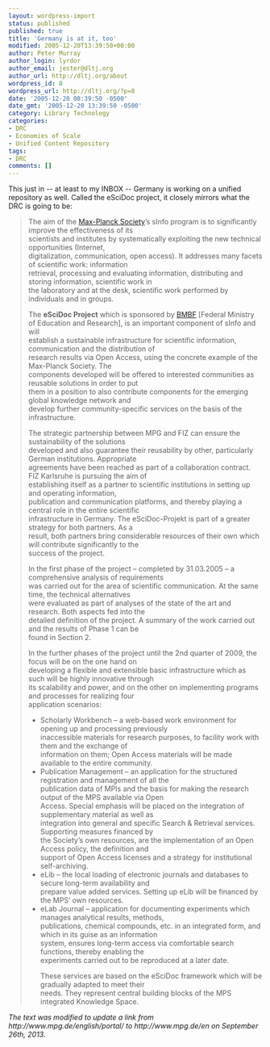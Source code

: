 ```yaml
---
layout: wordpress-import
status: published
published: true
title: 'Germany is at it, too'
modified: 2005-12-20T13:39:50+00:00
author: Peter Murray
author_login: lyrdor
author_email: jester@dltj.org
author_url: http://dltj.org/about
wordpress_id: 8
wordpress_url: http://dltj.org/?p=8
date: '2005-12-20 08:39:50 -0500'
date_gmt: '2005-12-20 13:39:50 -0500'
category: Library Technology
categories:
- DRC
- Economies of Scale
- Unified Content Repository
tags:
- DRC
comments: []
---
```

<p>This just in -- at least to my INBOX -- Germany is working on a unified repository as well.  Called the eSciDoc project, it closely mirrors what the DRC is going to be:</p>
<blockquote><p>
The aim of the <a href="http://www.mpg.de/en" title="Homepage of the Max Planck Society">Max-Planck Society</a>&rsquo;s sInfo program is to significantly improve the effectiveness of its<br />
scientists and institutes by systematically exploiting the new technical opportunities (Internet,<br />
digitalization, communication, open access). It addresses many facets of scientific work: information<br />
retrieval, processing and evaluating information, distributing and storing information, scientific work in<br />
the laboratory and at the desk, scientific work performed by individuals and in groups.  </p>
<p>The <strong>eSciDoc Project</strong> which is sponsored by <a href="http://www.bmbf.de/en/index.php" title="http://www.bmbf.de/en/index.php">BMBF</a> [Federal Ministry of Education and Research], is an important component of sInfo and will<br />
establish a sustainable infrastructure for scientific information, communication and the distribution of<br />
research results via Open Access, using the concrete example of the Max-Planck Society. The<br />
components developed will be offered to interested communities as reusable solutions in order to put<br />
them in a position to also contribute components for the emerging global knowledge network and<br />
develop further community-specific services on the basis of the infrastructure.  </p>
<p>The strategic partnership between MPG and FIZ can ensure the sustainability of the solutions<br />
developed and also guarantee their reusability by other, particularly German institutions. Appropriate<br />
agreements have been reached as part of a collaboration contract. FIZ Karlsruhe is pursuing the aim of<br />
establishing itself as a partner to scientific institutions in setting up and operating information,<br />
publication and communication platforms, and thereby playing a central role in the entire scientific<br />
infrastructure in Germany. The eSciDoc-Projekt is part of a greater strategy for both partners. As a<br />
result, both partners bring considerable resources of their own which will contribute significantly to the<br />
success of the project. </p>
<p>In the first phase of the project &ndash; completed by 31.03.2005 &ndash; a comprehensive analysis of requirements<br />
was carried out for the area of scientific communication. At the same time, the technical alternatives<br />
were evaluated as part of analyses of the state of the art and research. Both aspects fed into the<br />
detailed definition of the project. A summary of the work carried out and the results of Phase 1 can be<br />
found in Section 2.  </p>
<p>In the further phases of the project until the 2nd quarter of 2009, the focus will be on the one hand on<br />
developing a flexible and extensible basic infrastructure which as such will be highly innovative through<br />
its scalability and power, and on the other on implementing programs and processes for realizing four<br />
application scenarios:  </p>
<ul>
<li>Scholarly Workbench &ndash; a web-based work environment for opening up and processing previously<br />
inaccessible materials for research purposes, to facility work with them and the exchange of<br />
information on them; Open Access materials will be made available to the entire community.
</li>
<li>Publication Management &ndash; an application for the structured registration and management of all the<br />
publication data of MPIs and the basis for making the research output of the MPS available via Open<br />
Access. Special emphasis will be placed on the integration of supplementary material as well as<br />
integration into general and specific Search & Retrieval services. Supporting measures financed by<br />
the Society&rsquo;s own resources, are the implementation of an Open Access policy, the definition and<br />
support of Open Access licenses and a strategy for institutional self-archiving.
</li>
<li>eLib &ndash; the local loading of electronic journals and databases to secure long-term availability and<br />
prepare value added services. Setting up eLib will be financed by the MPS&rsquo; own resources.
</li>
<li>eLab Journal &ndash; application for documenting experiments which manages analytical results, methods,<br />
publications, chemical compounds, etc. in an integrated form, and which in its guise as an information<br />
system, ensures long-term access via comfortable search functions, thereby enabling the<br />
experiments carried out to be reproduced at a later date.
</li>
<p>These services are based on the eSciDoc framework which will be gradually adapted to meet their<br />
needs. They represent central building blocks of the MPS integrated Knowledge Space. </ul>
</blockquote>
<p style="padding:0;margin:0;font-style:italic;">The text was modified to update a link from http://www.mpg.de/english/portal/ to http://www.mpg.de/en on September 26th, 2013.</p>
